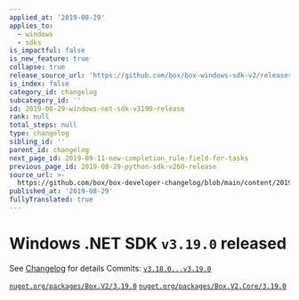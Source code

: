 ```yaml
---
applied_at: '2019-08-29'
applies_to:
  - windows
  - sdks
is_impactful: false
is_new_feature: true
collapse: true
release_source_url: 'https://github.com/box/box-windows-sdk-v2/releases/tag/v3.19.0'
is_index: false
category_id: changelog
subcategory_id: ''
id: 2019-08-29-windows-net-sdk-v3190-release
rank: null
total_steps: null
type: changelog
sibling_id: ''
parent_id: changelog
next_page_id: 2019-09-11-new-completion_rule-field-for-tasks
previous_page_id: 2019-08-29-python-sdk-v260-release
source_url: >-
  https://github.com/box/box-developer-changelog/blob/main/content/2019/08-29-windows-net-sdk-v3190-release.md
published_at: '2019-08-29'
fullyTranslated: true
---
```

# Windows .NET SDK `v3.19.0` released

See [Changelog](https://github.com/box/box-windows-sdk-v2/blob/master/CHANGELOG.md#3190) for details
Commits: [`v3.18.0...v3.19.0`](https://github.com/box/box-windows-sdk-v2/compare/`v3.18.0...v3.19.0`)

[`nuget.org/packages/Box.V2/3.19.0`](https://www.nuget.org/packages/Box.V2/3.19.0)
[`nuget.org/packages/Box.V2.Core/3.19.0`](https://www.nuget.org/packages/Box.V2.Core/3.19.0)
